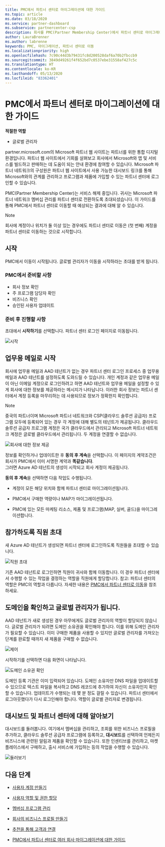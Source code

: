 ```yaml
---
title: PMC에서 파트너 센터로 마이그레이션에 대한 가이드
ms.topic: article
ms.date: 03/18/2020
ms.service: partner-dashboard
ms.subservice: partnercenter-csp
description: 회사를 PMC(Partner Membership Center)에서 파트너 센터로 마이그레이션하는 방법에 대해 알아봅니다.
author: LauraBrenner
ms.author: labrenne
keywords: PMC, 마이그레이션, 파트너 센터로 이동
ms.localizationpriority: high
ms.openlocfilehash: 7c90c44d3b79431fc8d200528daf6a70b2fbccb9
ms.sourcegitcommit: 3849d49261f4f652bd7c0537ebe31558af427c5c
ms.translationtype: HT
ms.contentlocale: ko-KR
ms.lasthandoff: 05/13/2020
ms.locfileid: "83362401"
---
```

# <a name="guide-to-migrating-from-pmc-to-partner-center"></a>PMC에서 파트너 센터로 마이그레이션에 대한 가이드

**적절한 역할**

- 글로벌 관리자

partner.microsoft.com의 Microsoft 파트너 웹 사이트는 파트너를 위한 통합 디지털 환경입니다. 파트너 웹 사이트에서 기회를 살펴보고 회사에서 Microsoft와 앱 및 서비스를 빌드하고 판매하는 데 도움이 되는 안내 환경에 참여할 수 있습니다. Microsoft 파트너 네트워크의 구성원은 파트너 웹 사이트에서 사용 가능한 대시보드 링크를 통해 Microsoft와의 관계를 관리하고 프로그램과 제품에 가입할 수 있는 파트너 센터에 로그인할 수 있습니다.

PMC(Partner Membership Center)는 서비스 해제 중입니다. 귀사는 Microsoft 파트너 네트워크 멤버십 관리를 파트너 센터로 전환하도록 초대되셨습니다. 이 가이드를 통해 PMC에서 파트너 센터로 이동할 때 예상되는 결과에 대해 알 수 있습니다.

>[!Note]
>회사에 계정이나 위치가 둘 이상 있는 경우에도 파트너 센터로 이동은 (첫 번째) 계정을 파트너 센터로 이동하는 것으로 시작합니다.

## <a name="get-started"></a>시작

PMC에서 이동이 시작됩니다. 글로벌 관리자가 이동을 시작하라는 초대를 받게 됩니다.

### <a name="prepare-in-pmc"></a>PMC에서 준비할 사항

- 회사 정보 확인
- 주 프로그램 담당자 확인
- 비즈니스 확인
- 승인된 사용자 업데이트

### <a name="when-youre-ready"></a>준비 후 진행할 사항

초대에서 **시작하기**를 선택합니다. 파트너 센터 로그인 페이지로 이동됩니다.

![시작](images/migration/getstarted.jpg)

## <a name="start-with-your-work-email"></a>업무용 메일로 시작

회사에 업무용 메일과 AAD 테넌트가 없는 경우 파트너 센터 로그인 프로세스 중 업무용 메일과 AAD 테넌트를 설정하도록 도와드릴 수 있습니다. 개인 계정과 같은 업무용 메일이 아닌 이메일 계정으로 로그인하려고 하면 AAD 테넌트와 업무용 메일을 설정할 수 있게 회사에 대한 정보를 제공하라는 메시지가 나타납니다. 이러한 회사 정보는 파트너 센터에서 계정 등록을 마무리하는 데 사용되므로 정보가 정확한지 확인합니다.

>[!Note]
>중국의 파트너이며 Microsoft 파트너 네트워크와 CSP(클라우드 솔루션 공급자) 프로그램 모두에 등록되어 있는 경우 각 계정에 대해 별도의 테넌트가 제공됩니다. 클라우드 솔루션 공급자 프로그램 계정은 국가 클라우드에서 관리되고 Microsoft 파트너 네트워크 계정은 글로벌 클라우드에서 관리됩니다. 두 계정을 연결할 수 없습니다.

![회사에 대한 정보 제공](images/migration/newtellusabout.png)

정보를 확인하거나 업데이트한 후 **동의 후 계속**을 선택합니다.
이 페이지의 계약조건은 회사가 PMC에서 이미 서명한 계약과 **똑같습니다**.  
그러면 Azure AD 테넌트의 생성이 시작되고 회사 계정이 제공됩니다.

**동의 후 계속**을 선택하면 다음 작업도 수행됩니다.

- 계정이 모든 해당 위치와 함께 파트너 센터로 마이그레이션됩니다.

- PMC에서 구매한 역량이나 MAP가 마이그레이션됩니다.

- PMC에 있는 모든 마케팅 리소스, 제품 및 프로그램(MAP, 실버, 골드)을 마이그레이션합니다.

## <a name="invite-employees-to-join-you"></a>참가하도록 직원 초대

새 Azure AD 테넌트가 생성되면 파트너 센터에 로그인하도록 직원들을 초대할 수 있습니다.

![직원 초대](images/migration/invite.png)

기존 AAD 테넌트로 로그인하면 직원이 귀사와 함께 이동합니다. 이 경우 파트너 센터에서 수행할 수 있는 작업을 결정하는 역할을 직원에게 할당합니다. 참고: 파트너 센터의 역할은 PMC의 역할과 다릅니다. 자세한 내용은 [PMC에서 파트너 센터로 이동](move-pmc-pc-map.md)을 참조하세요.

## <a name="verify-your-domain-and-become-a-global-admin"></a>도메인을 확인하고 글로벌 관리자가 됩니다.  

AAD 테넌트가 새로 생성된 경우 아무에게도 글로벌 관리자의 역할이 할당되지 않습니다. 글로벌 관리자가 되려면 도메인 소유권을 확인해야 합니다. 이를 위해 도메인 관리자가 필요할 수 있습니다. 이미 구매한 제품을 사용할 수 있지만 글로벌 관리자를 가져오는 단계를 완료할 때까지 새 제품을 구매할 수 없습니다.

![제어](images/migration/takecontrol.png)

시작하기를 선택하면 다음 화면이 나타납니다.

![도메인 소유권 확인](images/migration/verifytxt.png)

도메인 등록 기관은 이미 입력되어 있습니다. 도메인 소유자만 DNS 파일을 업데이트할 수 있으므로 텍스트 파일을 복사하고 DNS 레코드에 추가하여 자신이 소유자인지 확인할 수 있습니다. 업데이트가 수행되는 데 몇 분 정도 걸릴 수 있습니다. 파트너 센터에서 로그아웃했다가 다시 로그인해야 합니다. 역할이 글로벌 관리자로 변경됩니다.

## <a name="get-acquainted-with-your-dashboard-and-partner-center"></a>대시보드 및 파트너 센터에 대해 알아보기

대시보드를 둘러봅니다. 여기에서 멤버십을 관리하고, 조회를 위한 비즈니스 프로필을 추가하고, 클라우드 솔루션 공급자 프로그램에 등록하고, **대시보드**를 선택하여 언제든지 비즈니스에 관련된 알림과 제품을 확인할 수 있습니다. 또한 인센티브를 관리하고, 마켓플레이스에서 구매하고, 출시 서비스에 가입하는 등의 작업을 수행할 수 있습니다.  

![둘러보기](images/migration/fre.png)

## <a name="next-steps"></a>다음 단계

- [사용자 계정 만들기](create-user-accounts-and-set-permissions.md)

- [사용자 역할 및 권한 할당](permissions-overview.md)

- [멤버십 프로그램 관리](renew-mpn-offers.md)

- [회사의 비즈니스 프로필 만들기](create-a-marketing-profile.md)

- [추천을 통해 고객과 연결](responding-to-referrals.md)

- [PMC에서 파트너 센터로 여러 회사 마이그레이션에 대한 가이드](move-multiple-companies.md)

